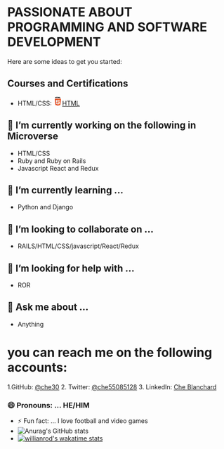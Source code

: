 
# PASSIONATE ABOUT PROGRAMMING AND SOFTWARE DEVELOPMENT


Here are some ideas to get you started:
## Courses and Certifications
* HTML/CSS: [<a target="_blank" rel="noopener nooreferer" href=""><img height="20px" style="max-width: 100%;" src="https://raw.githubusercontent.com/github/explore/80688e429a7d4ef2fca1e82350fe8e3517d3494d/topics/html/html.png"/>HTML</a>](https://www.credential.net/84b72a09-1819-4088-8261-02bb7ff286a9#gs.xhz8qp)

## 🔭 I’m currently working on the following in Microverse
* HTML/CSS
* Ruby and Ruby on Rails
* Javascript React and Redux
## 🌱 I’m currently learning ...
- Python and Django
## 👯 I’m looking to collaborate on ...
- RAILS/HTML/CSS/javascript/React/Redux
## 🤔 I’m looking for help with ... 
- ROR
## 💬 Ask me about ...  
- Anything
# you can reach me on the following accounts:
1.GitHub: [@che30](https://github.com/che30)
2. Twitter: [@che55085128](https://twitter.com/che55085128 )
3. LinkedIn: [Che Blanchard](https://www.linkedin.com/in/che-nsoh-9455271b0/)


### 😄 Pronouns: ... HE/HIM
- ⚡ Fun fact: ...  I love football and video games
- ![Anurag's GitHub stats](https://github-readme-stats.vercel.app/api?username=che30&show_icons=true&theme=radical)
- [![willianrod's wakatime stats](https://github-readme-stats.vercel.app/api/wakatime?username=tse)](https://github.com/anuraghazra/github-readme-stats)
